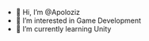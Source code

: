 - 👋 Hi, I’m @Apoloziz
- 👀 I’m interested in Game Development
- 🌱 I’m currently learning Unity

<!---
Apoloziz/Apoloziz is a ✨ special ✨ repository because its `README.md` (this file) appears on your GitHub profile.
You can click the Preview link to take a look at your changes.
--->
